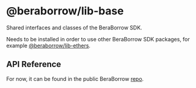 # @beraborrow/lib-base

Shared interfaces and classes of the BeraBorrow SDK.

Needs to be installed in order to use other BeraBorrow SDK packages, for example [@beraborrow/lib-ethers](https://www.npmjs.com/package/@beraborrow/lib-ethers).

## API Reference

For now, it can be found in the public BeraBorrow [repo](https://github.com/beraborrow/beraborrow/blob/master/docs/sdk/lib-base.md).
